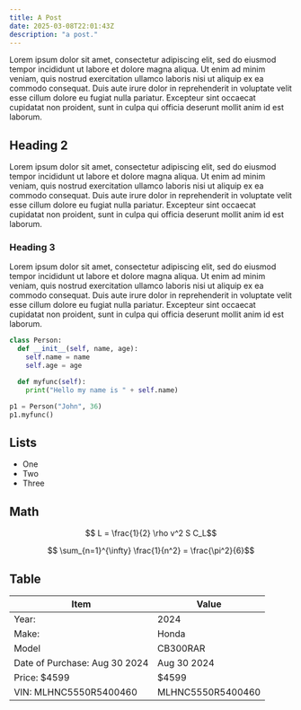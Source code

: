 ```yaml
---
title: A Post
date: 2025-03-08T22:01:43Z
description: "a post."
---
```


Lorem ipsum dolor sit amet, consectetur adipiscing elit, sed do eiusmod tempor incididunt ut labore et dolore magna aliqua. Ut enim ad minim veniam, quis nostrud exercitation ullamco laboris nisi ut aliquip ex ea commodo consequat. Duis aute irure dolor in reprehenderit in voluptate velit esse cillum dolore eu fugiat nulla pariatur. Excepteur sint occaecat cupidatat non proident, sunt in culpa qui officia deserunt mollit anim id est laborum.

## Heading 2

Lorem ipsum dolor sit amet, consectetur adipiscing elit, sed do eiusmod tempor incididunt ut labore et dolore magna aliqua. Ut enim ad minim veniam, quis nostrud exercitation ullamco laboris nisi ut aliquip ex ea commodo consequat. Duis aute irure dolor in reprehenderit in voluptate velit esse cillum dolore eu fugiat nulla pariatur. Excepteur sint occaecat cupidatat non proident, sunt in culpa qui officia deserunt mollit anim id est laborum.

### Heading 3

Lorem ipsum dolor sit amet, consectetur adipiscing elit, sed do eiusmod tempor incididunt ut labore et dolore magna aliqua. Ut enim ad minim veniam, quis nostrud exercitation ullamco laboris nisi ut aliquip ex ea commodo consequat. Duis aute irure dolor in reprehenderit in voluptate velit esse cillum dolore eu fugiat nulla pariatur. Excepteur sint occaecat cupidatat non proident, sunt in culpa qui officia deserunt mollit anim id est laborum.

```python title="main.py"
class Person:
  def __init__(self, name, age):
    self.name = name
    self.age = age

  def myfunc(self):
    print("Hello my name is " + self.name)

p1 = Person("John", 36)
p1.myfunc()
```

## Lists

- One
- Two
- Three

## Math

```math
  L = \frac{1}{2} \rho v^2 S C_L
```

```math
  \sum_{n=1}^{\infty} \frac{1}{n^2} = \frac{\pi^2}{6}
```

## Table

| Item                          | Value             |
| ----------------------------- | ----------------- |
| Year:                         | 2024              |
| Make:                         | Honda             |
| Model                         | CB300RAR          |
| Date of Purchase: Aug 30 2024 | Aug 30 2024       |
| Price: $4599                  | $4599             |
| VIN: MLHNC5550R5400460        | MLHNC5550R5400460 |
